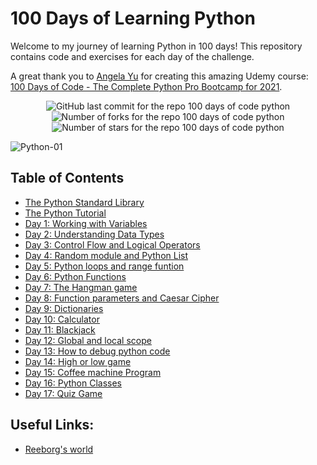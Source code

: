 # 100 Days of Learning Python

Welcome to my journey of learning Python in 100 days! This repository contains code and exercises for each day of the challenge.

A great thank you to [Angela Yu](https://www.linkedin.com/in/angela-yu1/) for creating this amazing Udemy course: [100 Days of Code - The Complete Python Pro Bootcamp for 2021](https://www.udemy.com/course/100-days-of-code).


<p align="center">
    <img src="https://img.shields.io/github/last-commit/adarshem/100-days-of-learn-python.svg" alt="GitHub last commit for the repo 100 days of code python">
    <img src="https://img.shields.io/github/forks/adarshem/100-days-of-learn-python.svg" alt="Number of forks for the repo 100 days of code python">
    <img src="https://img.shields.io/github/stars/adarshem/100-days-of-learn-python.svg" alt="Number of stars for the repo 100 days of code python">
</p>

![Python-01](https://github.com/user-attachments/assets/eeffc19f-49f9-4dc9-ba33-a588078f349c)

## Table of Contents
- [The Python Standard Library](https://docs.python.org/3/library/index.html#the-python-standard-library)
- [The Python Tutorial](https://docs.python.org/3/tutorial/index.html#the-python-tutorial)
- [Day 1: Working with Variables](learn_python_by_coding/day_1/working_with_variables.py)
- [Day 2: Understanding Data Types](learn_python_by_coding/day_2/understanding_data_types.py)
- [Day 3: Control Flow and Logical Operators](learn_python_by_coding/day_3/control_flow_and_logical_operator.py)
- [Day 4: Random module and Python List](learn_python_by_coding/day_4/random_and_list.py)
- [Day 5: Python loops and range funtion](learn_python_by_coding/day_5/python_loops/)
- [Day 6: Python Functions](learn_python_by_coding/day_6)
- [Day 7: The Hangman game](learn_python_by_coding/day_7)
- [Day 8: Function parameters and Caesar Cipher](learn_python_by_coding/day_8)
- [Day 9: Dictionaries](learn_python_by_coding/day_9)
- [Day 10: Calculator](learn_python_by_coding/day_10)
- [Day 11: Blackjack](learn_python_by_coding/day_11)
- [Day 12: Global and local scope](learn_python_by_coding/day_12)
- [Day 13: How to debug python code](learn_python_by_coding/day_13)
- [Day 14: High or low game](learn_python_by_coding/day_14)
- [Day 15: Coffee machine Program](learn_python_by_coding/day_15)
- [Day 16: Python Classes](learn_python_by_coding/day_16)
- [Day 17: Quiz Game](learn_python_by_coding/day_17)

## Useful Links:
- [Reeborg's world](https://reeborg.ca/index_en.html)